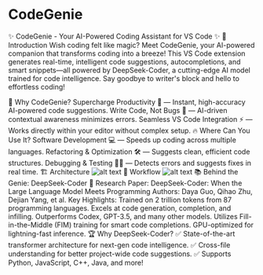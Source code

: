 # CodeGenie
✨ CodeGenie - Your AI-Powered Coding Assistant for VS Code ✨
🚀 Introduction
Wish coding felt like magic? Meet CodeGenie, your AI-powered companion that transforms coding into a breeze! This VS Code extension generates real-time, intelligent code suggestions, autocompletions, and smart snippets—all powered by DeepSeek-Coder, a cutting-edge AI model trained for code intelligence. Say goodbye to writer's block and hello to effortless coding!

🎯 Why CodeGenie?
Supercharge Productivity 🚀 — Instant, high-accuracy AI-powered code suggestions.
Write Code, Not Bugs 🐞 — AI-driven contextual awareness minimizes errors.
Seamless VS Code Integration ⚡ — Works directly within your editor without complex setup.
🔥 Where Can You Use It?
Software Development 💻 — Speeds up coding across multiple languages.
Refactoring & Optimization 🛠️ — Suggests clean, efficient code structures.
Debugging & Testing 🕵️‍♂️ — Detects errors and suggests fixes in real time.
🏗️ Architecture
![alt text](image.png)
🔄 Workflow
![alt text](image-1.png)
📚 Behind the Genie: DeepSeek-Coder
🔹 Research Paper: DeepSeek-Coder: When the Large Language Model Meets Programming
Authors: Daya Guo, Qihao Zhu, Dejian Yang, et al.
Key Highlights:
Trained on 2 trillion tokens from 87 programming languages.
Excels at code generation, completion, and infilling.
Outperforms Codex, GPT-3.5, and many other models.
Utilizes Fill-in-the-Middle (FIM) training for smart code completions.
GPU-optimized for lightning-fast inference.
🏆 Why DeepSeek-Coder?
✅ State-of-the-art transformer architecture for next-gen code intelligence.
✅ Cross-file understanding for better project-wide code suggestions.
✅ Supports Python, JavaScript, C++, Java, and more!
